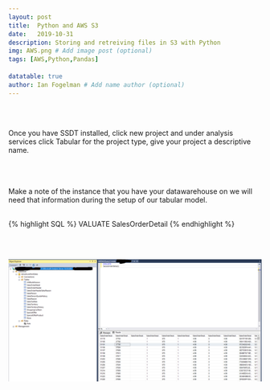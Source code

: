 ```yaml
---
layout: post
title:  Python and AWS S3
date:   2019-10-31
description: Storing and retreiving files in S3 with Python
img: AWS.png # Add image post (optional)
tags: [AWS,Python,Pandas]

datatable: true
author: Ian Fogelman # Add name author (optional)
---
```

<meta property="og:title" content="How to get started creating a SSAS tabular model + deployment">
<meta property="og:description" content="A blog by Ian Fogelman.">
<meta property="og:image" content="https://repository-images.githubusercontent.com/190807493/a3610e80-bed1-11e9-87ac-2a4f0aa3b2ee">
<meta property="og:url" content="https://repository-images.githubusercontent.com/190807493/a3610e80-bed1-11e9-87ac-2a4f0aa3b2ee">

<br>
<br>

Once you have SSDT installed, click new project and under analysis services click Tabular for the project type, give your project a descriptive name.
<br>
<br>

<br>
<br>
Make a note of the instance that you have your datawarehouse on we will need that information during the setup of our tabular model.
<br>
<br>

{% highlight SQL %}
VALUATE
SalesOrderDetail
{% endhighlight %}

<br>
<br>

![Features](/assets/img/SSASI010.png)
